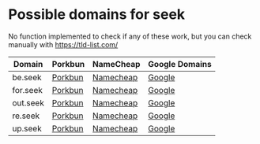 # Possible domains for seek

No function implemented to check if any of these work, but you can check manually with https://tld-list.com/

| Domain | Porkbun | NameCheap | Google Domains |
|---|---|---|---|
| be.seek | [Porkbun](https://porkbun.com/checkout/search?prb=e814663da1&tlds=&idnLanguage=&search=search&q=be.seek) | [Namecheap](https://www.namecheap.com/domains/registration/results/?domain=be.seek) | [Google](https://domains.google.com/registrar/search?searchTerm=be.seek) |
| for.seek | [Porkbun](https://porkbun.com/checkout/search?prb=e814663da1&tlds=&idnLanguage=&search=search&q=for.seek) | [Namecheap](https://www.namecheap.com/domains/registration/results/?domain=for.seek) | [Google](https://domains.google.com/registrar/search?searchTerm=for.seek) |
| out.seek | [Porkbun](https://porkbun.com/checkout/search?prb=e814663da1&tlds=&idnLanguage=&search=search&q=out.seek) | [Namecheap](https://www.namecheap.com/domains/registration/results/?domain=out.seek) | [Google](https://domains.google.com/registrar/search?searchTerm=out.seek) |
| re.seek | [Porkbun](https://porkbun.com/checkout/search?prb=e814663da1&tlds=&idnLanguage=&search=search&q=re.seek) | [Namecheap](https://www.namecheap.com/domains/registration/results/?domain=re.seek) | [Google](https://domains.google.com/registrar/search?searchTerm=re.seek) |
| up.seek | [Porkbun](https://porkbun.com/checkout/search?prb=e814663da1&tlds=&idnLanguage=&search=search&q=up.seek) | [Namecheap](https://www.namecheap.com/domains/registration/results/?domain=up.seek) | [Google](https://domains.google.com/registrar/search?searchTerm=up.seek) |
